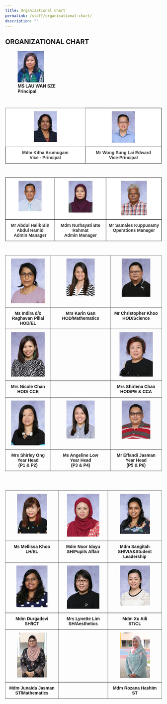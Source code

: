 ```yaml
---
title: Organizational Chart
permalink: /staff/organisational-chart/
description: ""
---
```

## ORGANIZATIONAL CHART

<figure>
<img src="/images/Staff%20Photos/Organisation%20Photos/Ms%20Lau%20Wan%20Sze.jpg" style="width:20%">
<br><b>MS LAU WAN SZE<br>Principal</b>
</figure>
<br>

<style type="text/css">
.tg  {border-collapse:collapse;border-spacing:0;}
.tg td{border-color:black;border-style:solid;border-width:1px;font-family:Arial, sans-serif;font-size:14px;
  overflow:hidden;padding:10px 5px;word-break:normal;}
.tg th{border-color:black;border-style:solid;border-width:1px;font-family:Arial, sans-serif;font-size:14px;
  font-weight:normal;overflow:hidden;padding:10px 5px;word-break:normal;}
.tg .tg-tlx9{background-color:#FFF;color:#333;text-align:center;vertical-align:top}
.tg .tg-zkss{background-color:#FFF;border-color:inherit;color:#333;text-align:center;vertical-align:top}
.tg .tg-apyk{background-color:#FFF;color:#333;font-weight:bold;text-align:center;vertical-align:top}
</style>
<table class="tg">
<thead>
  <tr>
    <th class="tg-zkss"><img src="/images/Staff%20Photos/Organisation%20Photos/mdm%20kitha%20arumugam.jpeg" style="width:30%"> 
    </th><th class="tg-tlx9"><img src="/images/Staff%20Photos/Organisation%20Photos/mr%20edward%20wong.jpeg" style="width:32%"> </th>
	</tr>
</thead>
<tbody>
  <tr>
    <td class="tg-apyk"><span style="font-weight:bold;background-color:transparent">Mdm </span>Kitha Arumugam<br>Vice - Principal<br></td>
    <td class="tg-apyk">Mr Wong Sung Lai  Edward<br>  Vice-Principal</td>
  </tr>
</tbody>
</table>

<br>

<style type="text/css">
.tg  {border-collapse:collapse;border-spacing:0;}
.tg td{border-color:black;border-style:solid;border-width:1px;font-family:Arial, sans-serif;font-size:14px;
  overflow:hidden;padding:10px 5px;word-break:normal;}
.tg th{border-color:black;border-style:solid;border-width:1px;font-family:Arial, sans-serif;font-size:14px;
  font-weight:normal;overflow:hidden;padding:10px 5px;word-break:normal;}
.tg .tg-tlx9{background-color:#FFF;color:#333;text-align:center;vertical-align:top}
.tg .tg-apyk{background-color:#FFF;color:#333;font-weight:bold;text-align:center;vertical-align:top}
</style>
<table class="tg">
<thead>
<tr>
    <th class="tg-tlx9"><img src="/images/Staff%20Photos/Organisation%20Photos/mr%20abdul%20halik%20bin%20abdul%20hamid.jpeg" style="width:50%"></th>
    <th class="tg-tlx9"><img src="/images/Staff%20Photos/Organisation%20Photos/mdm%20nurhayati%20bte%20rahmat.jpeg" style="width:50%"></th>
    <th class="tg-tlx9"><img src="/images/Staff%20Photos/Organisation%20Photos/mr%20samales%20kuppusamy.jpeg" style="width:50%"> </th>
  </tr>
</thead>
<tbody>
  <tr>
    <td class="tg-apyk"><span style="font-weight:bold;background-color:transparent">Mr  </span>Abdul Halik Bin Abdul Hamid<br>Admin Manager<br></td>
    <td class="tg-apyk">Mdm Nurhayati Bte Rahmat<br> Admin Manager</td>
    <td class="tg-apyk">Mr Samales Kuppusamy<br>Operations Manager</td>
  </tr>
</tbody>
</table>

<br>

<style type="text/css">
.tg  {border-collapse:collapse;border-spacing:0;}
.tg td{border-color:black;border-style:solid;border-width:1px;font-family:Arial, sans-serif;font-size:14px;
  overflow:hidden;padding:10px 5px;word-break:normal;}
.tg th{border-color:black;border-style:solid;border-width:1px;font-family:Arial, sans-serif;font-size:14px;
  font-weight:normal;overflow:hidden;padding:10px 5px;word-break:normal;}
.tg .tg-c3ow{border-color:inherit;text-align:center;vertical-align:top}
</style>
<table class="tg">
<thead>
  <tr>
    <th class="tg-c3ow"><img src="/images/Staff%20Photos/Organisation%20Photos/ms%20indira%20do%20raghavan%20pillai.jpeg" style="width:80%"></th>
    <th class="tg-c3ow"><img src="/images/Staff%20Photos/Organisation%20Photos/mrs%20Karin%20gan.jpeg" style="width:50%"></th>
    <th class="tg-c3ow"><img src="/images/Staff%20Photos/Organisation%20Photos/mr%20christopher%20khoo.jpeg" style="width:60%">
<span style="color:#222;background-color:#EAEAEA"></span></th>
  </tr>
</thead>
<tbody>
  <tr>
		<td class="tg-c3ow"><b>Ms Indira d/o Raghavan Pillai</b><br><b>HOD/EL</b><br></td>
		<td class="tg-c3ow"><b>Mrs Karin Gan</b><br><b>HOD/Mathematics</b></td>
		<td class="tg-c3ow"><b>Mr Christopher Khoo</b><br><b>HOD/Science</b></td>
  </tr>
  <tr>
    <td class="tg-c3ow"><img src="/images/Staff%20Photos/Organisation%20Photos/mrs%20chan-yap%20xue%20li.jpeg" style="width:80%">
</td>
    <td class="tg-c3ow"></td>
    <td class="tg-c3ow"><img src="/images/Staff%20Photos/Organisation%20Photos/mrs%20shirlena%20chan.jpeg" style="width:70%"><span style="color:#222;background-color:#EAEAEA"></span></td>
  </tr>
  <tr>
		<td class="tg-c3ow"><b>Mrs Nicole Chan</b><br><b>HOD/ CCE</b></td>
		<td class="tg-c3ow"><br><b></b></td>
		<td class="tg-c3ow"><b>Mrs Shirlena Chan</b><br><b>HOD/PE &amp; CCA </b></td>
  </tr>
  <tr>
    <td class="tg-c3ow"><img src="/images/Staff%20Photos/Organisation%20Photos/mrs%20shirley%20ong.jpeg" style="width:80%" ></td>
    <td class="tg-c3ow"><img src="/images/Staff%20Photos/Organisation%20Photos/mrs%20angeline%20teo.jpeg" style="width:50%"></td>
    <td class="tg-c3ow"><img src="/images/Staff%20Photos/Organisation%20Photos/mr%20effandi%20bin%20jasman.jpeg" style="width:60%"></td>
  </tr>
  <tr>
		<td class="tg-c3ow"><b>Mrs Shirley Ong</b><br><b>Year Head <br>(P1 &amp; P2)</b></td>
		<td class="tg-c3ow"><b>Ms Angeline Low<br>Year Head</b><br><b>(P3 &amp; P4)</b></td>
		<td class="tg-c3ow"><b>Mr Effandi Jasman</b><br><b>Year Head <br> (P5 &amp; P6)</b></td>
  </tr>
</tbody>
</table>

<br>
<br>

<style type="text/css">
.tg  {border-collapse:collapse;border-spacing:0;}
.tg td{border-color:black;border-style:solid;border-width:1px;font-family:Arial, sans-serif;font-size:14px;
  overflow:hidden;padding:10px 5px;word-break:normal;}
.tg th{border-color:black;border-style:solid;border-width:1px;font-family:Arial, sans-serif;font-size:14px;
  font-weight:normal;overflow:hidden;padding:10px 5px;word-break:normal;}
.tg .tg-c3ow{border-color:inherit;text-align:center;vertical-align:top}
</style>
<table class="tg">
<thead>
  <tr>
    <th class="tg-c3ow"><img src="/images/Staff%20Photos/Organisation%20Photos/mrs%20mellissa%20khoo.jpeg" style="width:60%"></th>
    <th class="tg-c3ow"><img src="/images/Staff%20Photos/Organisation%20Photos/mdm%20noor%20idayu%20bte%20sunator.jpeg" style="width:70%"></th>
		<th class="tg-c3ow"><img src="/images/Staff%20Photos/Organisation%20Photos/mdm%20sangitah%20do%20jayaseelan.jpeg" style="width:60%"></th>

  </tr>
</thead>
<tbody>
  <tr>
		<td class="tg-c3ow"><b>Ms Mellissa Khoo</b><br><b>LH/EL</b><br></td>
		<td class="tg-c3ow"><b>Mdm Noor Idayu</b><br><b>SH/Pupils Affair</b></td>
		<td class="tg-c3ow"><b>Mdm Sangitah</b><br><b>SH/VIA&amp;Student Leadership</b></td>
  </tr>
  <tr>
    <td class="tg-c3ow"><img src="/images/Staff%20Photos/Organisation%20Photos/mdm%20durgadevi.jpeg" style="width:63%">
</td>
    <td class="tg-c3ow"><img src="/images/Staff%20Photos/Organisation%20Photos/mrs%20lynette%20lim.jpeg" style="width:70%"></td>
    <td class="tg-c3ow"><img src="/images/Staff%20Photos/Organisation%20Photos/mdm%20xu%20aili.jpeg" style="width:60%"><span style="color:#222;background-color:#EAEAEA"></span></td>
  </tr>
  <tr>
		<td class="tg-c3ow"><b>Mdm Durgadevi</b><br><b>SH/ICT</b></td>
		<td class="tg-c3ow"><b>Mrs Lynette Lim</b><br><b>SH/Aesthetics</b></td>
		<td class="tg-c3ow"><b>Mdm Xu Aili</b><br><b>ST/CL </b></td>
  </tr>
  <tr>
    <td class="tg-c3ow"><img src="/images/Staff%20Photos/Organisation%20Photos/mdm%20junaida%20jasman.jpeg" style="width:60%"></td>
    <td class="tg-c3ow"></td>
    <td class="tg-c3ow"><img src="/images/Staff%20Photos/Organisation%20Photos/mdm%20rozana%20hashim.jpeg" style="width:60%"></td>
  </tr>
  <tr>
		<td class="tg-c3ow"><b>Mdm Junaida Jasman</b><br><b>ST/Mathematics</b></td>
		<td class="tg-c3ow"><b></b><br><b></b></td>
		<td class="tg-c3ow"><b>Mdm Rozana Hashim</b><br><b>ST</b></td>
  </tr>
</tbody>
</table>